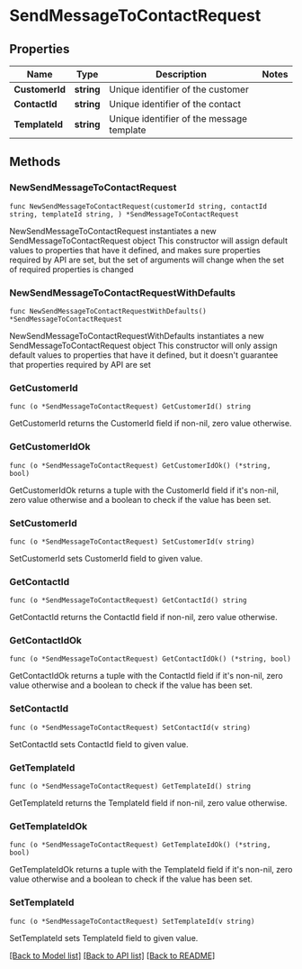 # SendMessageToContactRequest

## Properties

Name | Type | Description | Notes
------------ | ------------- | ------------- | -------------
**CustomerId** | **string** | Unique identifier of the customer | 
**ContactId** | **string** | Unique identifier of the contact | 
**TemplateId** | **string** | Unique identifier of the message template | 

## Methods

### NewSendMessageToContactRequest

`func NewSendMessageToContactRequest(customerId string, contactId string, templateId string, ) *SendMessageToContactRequest`

NewSendMessageToContactRequest instantiates a new SendMessageToContactRequest object
This constructor will assign default values to properties that have it defined,
and makes sure properties required by API are set, but the set of arguments
will change when the set of required properties is changed

### NewSendMessageToContactRequestWithDefaults

`func NewSendMessageToContactRequestWithDefaults() *SendMessageToContactRequest`

NewSendMessageToContactRequestWithDefaults instantiates a new SendMessageToContactRequest object
This constructor will only assign default values to properties that have it defined,
but it doesn't guarantee that properties required by API are set

### GetCustomerId

`func (o *SendMessageToContactRequest) GetCustomerId() string`

GetCustomerId returns the CustomerId field if non-nil, zero value otherwise.

### GetCustomerIdOk

`func (o *SendMessageToContactRequest) GetCustomerIdOk() (*string, bool)`

GetCustomerIdOk returns a tuple with the CustomerId field if it's non-nil, zero value otherwise
and a boolean to check if the value has been set.

### SetCustomerId

`func (o *SendMessageToContactRequest) SetCustomerId(v string)`

SetCustomerId sets CustomerId field to given value.


### GetContactId

`func (o *SendMessageToContactRequest) GetContactId() string`

GetContactId returns the ContactId field if non-nil, zero value otherwise.

### GetContactIdOk

`func (o *SendMessageToContactRequest) GetContactIdOk() (*string, bool)`

GetContactIdOk returns a tuple with the ContactId field if it's non-nil, zero value otherwise
and a boolean to check if the value has been set.

### SetContactId

`func (o *SendMessageToContactRequest) SetContactId(v string)`

SetContactId sets ContactId field to given value.


### GetTemplateId

`func (o *SendMessageToContactRequest) GetTemplateId() string`

GetTemplateId returns the TemplateId field if non-nil, zero value otherwise.

### GetTemplateIdOk

`func (o *SendMessageToContactRequest) GetTemplateIdOk() (*string, bool)`

GetTemplateIdOk returns a tuple with the TemplateId field if it's non-nil, zero value otherwise
and a boolean to check if the value has been set.

### SetTemplateId

`func (o *SendMessageToContactRequest) SetTemplateId(v string)`

SetTemplateId sets TemplateId field to given value.



[[Back to Model list]](../README.md#documentation-for-models) [[Back to API list]](../README.md#documentation-for-api-endpoints) [[Back to README]](../README.md)


